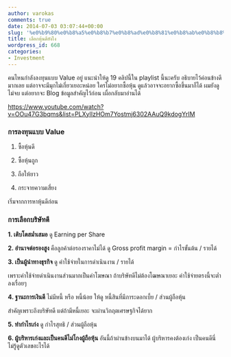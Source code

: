 ```yaml
---
author: varokas
comments: true
date: 2014-07-03 03:07:44+00:00
slug: '%e0%b9%80%e0%b8%a5%e0%b8%b7%e0%b8%ad%e0%b8%81%e0%b8%ab%e0%b8%b8%e0%b9%89%e0%b8%99%e0%b8%94%e0%b8%b5%e0%b8%a2%e0%b8%b1%e0%b8%87%e0%b9%84%e0%b8%87'
title: เลือกหุ้นดียังไง
wordpress_id: 668
categories:
- Investment
---
```


คนไหนกำลังลงทุนแบบ Value อยู่ แนะนำให้ดู 19 คลิปนี้ใน playlist นี้นะครับ อธิบายไว้ค่อนข้างดีมากเลย แต่อาจจะมีมุกไม่เกี่ยวเยอะหน่อย ใครไม่อยากซื้อหุ้น ดูแล้วอาจจะอยากซื้อขึ้นมาก็ได้ ผมยังดูไม่จบ แต่อยากจะ Blog ข้อมูลสำคัญไว้ก่อน เผื่อกลับมาอ่านได้ 
 <!--more-->

https://www.youtube.com/watch?v=OOu47G3bqms&list=PLXylIzHOm7Yostmj6302AAuQ9kdogYrIM



### การลงทุนแบบ Value







  1. ซื้อหุ้นดี


  2. ซื้อหุ้นถูก


  3. ถือให้ยาว


  4. กระจายความเสี่ยง



เริ่มจากการหาหุ้นดีก่อน



### การเลือกบริษัทดี



**1. เติบโตสม่ำเสมอ**
ดู Earning per Share

**2. อำนาจต่อรองสูง**
คือลูกค้าต่อรองราคาไม่ได้ ดู Gross profit margin = กำไรขั้นต้น / รายได้

**3. เป็นผู้นำทางธุรกิจ**
ดู ค่าใช้จ่ายในการดำเนินงาน / รายได้

เพราะค่าใช้จ่ายดำเนินงานส่วนมากเป็นค่าโฆษณา ถ้าบริษัทดีไม่ต้องโฒษณาเยอะ ค่าใช้จ่ายตรงนี้จะต่ำลงเรื่อยๆ

**4. ฐานะการเงินดี** 
ไม่มีหนี้ หรือ หนี้น้อย ให้ดู หนี้สินที่มีภาระดอกเบี้ย / ส่วนผู้ถือหุ้น

สำคัญเพราะถึงบริษัทดี แต่ถ้ามีหนี้เยอะ จะผ่านวิกฤตเศรษฐกิจได้ยาก

**5. ทำกำไรเก่ง** 
ดู​ กำไรสุทธิ / ส่วนผู้ถือหุ้น

**6. ผู้บริหารเก่งและเป็นคนดีไม่โกงผู้ถือหุ้น** 
อันนี้ถ้าผ่านข้างบนมาได้ ผู้บริหารคงต้องเก่ง เป็นคนดีนี่ไม่รู้ดูตัวเลขอะไรได้

